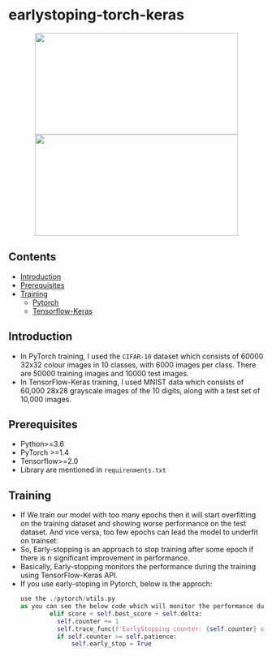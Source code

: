 # earlystoping-torch-keras

<p align="center">
<img src="https://user-images.githubusercontent.com/59862546/117540979-59b64100-b02f-11eb-9ea9-457ecf2e2271.png" width="400" height="200"> 
<img src="https://blog.keras.io/img/keras-tensorflow-logo.jpg" width="400" height="200"> 
<p>
  
  
## Contents
- [Introduction](#introduction)
- [Prerequisites](#prerequisites)
- [Training](#training)
  - [Pytorch](#pytorch)
  - [Tensorflow-Keras](#tensorflow-keras)

## Introduction
- In PyTorch training, I used the `CIFAR-10` dataset which consists of 60000 32x32 colour images in 10 classes, with 6000 images per class. There are 50000 training images and 10000 test images.
- In TensorFlow-Keras training, I used MNIST data which consists of 60,000 28x28 grayscale images of the 10 digits, along with a test set of 10,000 images.

## Prerequisites
- Python>=3.6
- PyTorch >=1.4
- Tensorflow>=2.0
- Library are mentioned in `requirenments.txt`

## Training
- If We train our model with too many epochs then it will start overfitting on the training dataset and showing worse performance on the test dataset. And vice versa, too few epochs can lead the model to underfit on trainset.
- So, Early-stopping is an approach to stop training after some epoch if there is n significant improvement in performance.
- Basically, Early-stopping monitors the performance during the training using TensorFlow-Keras API.
- If you use early-stoping in Pytorch, below is the approch:
  ```python
  use the ./pytorch/utils.py
  as you can see the below code which will monitor the performance during the training
          elif score < self.best_score + self.delta:
            self.counter += 1
            self.trace_func(f'EarlyStopping counter: {self.counter} out of {self.patience}')
            if self.counter >= self.patience:
                self.early_stop = True
  ```
